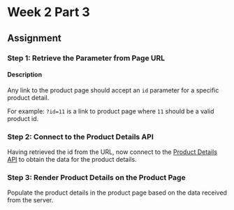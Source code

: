 # Week 2 Part 3

## Assignment

### Step 1: Retrieve the Parameter from Page URL

#### Description

Any link to the product page should accept an `id` parameter for a specific product detail.

For example: `?id=11` is a link to product page where `11` should be a valid product id.

### Step 2: Connect to the Product Details API

Having retrieved the id from the URL, now connect to the [Product Details API](https://github.com/AppWorks-School-Materials/API-Doc/tree/master/Stylish#product-details-api) to obtain the data for the product details.

### Step 3: Render Product Details on the Product Page

Populate the product details in the product page based on the data received from the server.

